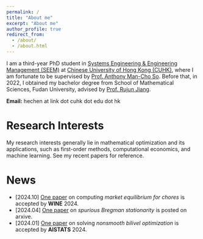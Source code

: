 ```yaml
---
permalink: /
title: "About me"
excerpt: "About me"
author_profile: true
redirect_from: 
  - /about/
  - /about.html
---
```


I am a third-year PhD student in [Systems Engineering & Engineering Management (SEEM)](https://www.se.cuhk.edu.hk/) at [Chinese University of Hong Kong (CUHK)](https://www.cuhk.edu.hk/english/index.html), where I am fortunate to be supervised by [Prof. Anthony Man-Cho So](https://www1.se.cuhk.edu.hk/~manchoso/). Before that, in 2022, I obtained my bachelor degree from School of Mathematical Sciences, Fudan University, advised by [Prof. Rujun Jiang](https://rjjiang.github.io/).

**Email:** hechen at link dot cuhk dot edu dot hk


# Research Interests 

My research interests generally lie in mathematical optimization and its applications, such as first-order methods, computational economics, and machine learning. See my recent papers for reference.


# News
- [2024.10] [One paper](https://wine2024.org/#accepted-papers) on computing *market equilibrium for chores* is accepted by **WINE** 2024.
- [2024.04] [One paper](https://arxiv.org/abs/2404.08073) on *spurious Bregman stationarity* is posted on arxive.
- [2024.01] [One paper](https://proceedings.mlr.press/v238/chen24a.html) on solving *nonsmooth bilivel optimization* is accepted by **AISTATS** 2024.

